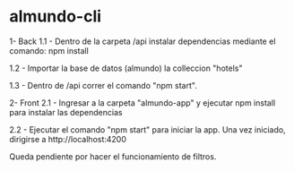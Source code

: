 # almundo-cli

1- Back
1.1 - Dentro de la carpeta /api instalar dependencias mediante el comando: npm install

1.2 - Importar la base de datos (almundo) la colleccion "hotels"

1.3 - Dentro de /api correr el comando "npm start".

2- Front
2.1 - Ingresar a la carpeta "almundo-app" y ejecutar npm install para instalar las dependencias

2.2 - Ejecutar el comando "npm start" para iniciar la app. Una vez iniciado, dirigirse a http://localhost:4200

Queda pendiente por hacer el funcionamiento de filtros.
